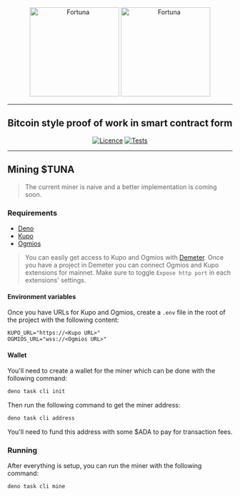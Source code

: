 <div align="center">
<img src="https://github.com/aiken-lang/fortuna/blob/main/assets/logo_white/Fortuna_circle_horizontal.png?raw=true#gh-dark-mode-only" alt="Fortuna" height="200" />
  <img src="https://github.com/aiken-lang/fortuna/blob/main/assets/logo_razzy_blue/Fortuna_circle_horizontal.png?raw=true#gh-light-mode-only" alt="Fortuna" height="200" />
  <hr />
    <h2 align="center" style="border-bottom: none">Bitcoin style proof of work in smart contract form</h2>

[![Licence](https://img.shields.io/github/license/aiken-lang/fortuna)](https://github.com/aiken-lang/fortuna/blob/main/LICENSE)
[![Tests](https://github.com/aiken-lang/fortuna/actions/workflows/tests.yml/badge.svg?branch=main)](https://github.com/aiken-lang/fortuna/actions/workflows/tests.yml)

  <hr/>
</div>

## Mining $TUNA

> The current miner is naive and a better implementation is coming soon.

### Requirements

- [Deno](https://deno.land/manual@v1.36.3/getting_started/installation)
- [Kupo](https://cardanosolutions.github.io/kupo/)
- [Ogmios](https://github.com/CardanoSolutions/ogmios)

> You can easily get access to Kupo and Ogmios with
> [Demeter](https://demeter.run). Once you have a project in Demeter you can
> connect Ogmios and Kupo extensions for mainnet. Make sure to toggle
> `Expose http port` in each extensions' settings.

#### Environment variables

Once you have URLs for Kupo and Ogmios, create a `.env` file in the root of the
project with the following content:

```
KUPO_URL="https://<Kupo URL>"
OGMIOS_URL="wss://<Ogmios URL>"
```

#### Wallet

You'll need to create a wallet for the miner which can be done with the
following command:

```sh
deno task cli init
```

Then run the following command to get the miner address:

```sh
deno task cli address
```

You'll need to fund this address with some $ADA to pay for transaction fees.

### Running

After everything is setup, you can run the miner with the following command:

```sh
deno task cli mine
```

